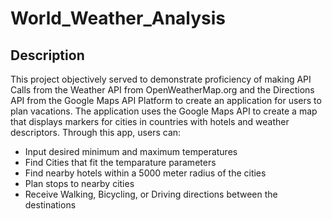 # World_Weather_Analysis

## Description

  This project objectively served to demonstrate proficiency of making API Calls from the Weather API from OpenWeatherMap.org and the Directions API from the Google Maps API Platform to create an application for users to plan vacations. The application uses the Google Maps API to create a map that displays markers for cities in countries with hotels and weather descriptors. Through this app, users can:
* Input desired minimum and maximum temperatures
* Find Cities that fit the temparature parameters
* Find nearby hotels within a 5000 meter radius of the cities
* Plan stops to nearby cities 
* Receive Walking, Bicycling, or Driving directions between the destinations
